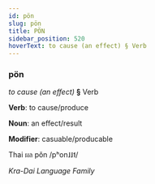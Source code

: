 ```yaml
---
id: pön
slug: pön
title: PÖN
sidebar_position: 520
hoverText: to cause (an effect) § Verb
---
```


### pön

*to cause (an effect)* **§** Verb

**Verb**: to cause/produce

**Noun**: an effect/result

**Modifier**: casuable/producable

Thai ผล pǒn /pʰon˩˩˦/

*Kra-Dai Language Family*